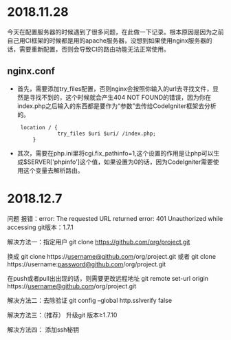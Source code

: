 # 2018.11.28

今天在配置服务器的时候遇到了很多问题，在此做一下记录。根本原因是因为之前自己用CI框架的时候都是用的apache服务器，没想到如果使用nginx服务器的话，需要重新配置，否则会导致CI的路由功能无法正常使用。

## nginx.conf

- 首先，需要添加try_files配置，否则nginx会按照你输入的url去寻找文件，显然是寻找不到的，这个时候就会产生404 NOT FOUND的错误，因为你在index.php之后输入的东西都是要作为“参数”去传给CodeIgniter框架去分析的。

  ```nginx
   location / {
               try_files $uri $uri/ /index.php;
       }
  ```

- 其次，需要在php.ini里将cgi.fix_pathinfo=1,这个设置的作用是让php可以生成$SERVER['phpinfo']这个值，如果设置为0的话，因为CodeIgniter需要使用这个变量去解析路由。

# 2018.12.7

问题
报错：error: The requested URL returned error: 401 Unauthorized while accessing
git版本：1.7.1

解决方法一：指定用户
git clone https://github.com/org/project.git

换成
git clone https://username@github.com/org/project.git
或者
git clone https://username:password@github.com/org/project.git

在push或者pull出出现的话，则需要更改远程地址
git remote set-url origin https://username@github.com/org/project.git

解决方法二：去除验证
git config –global http.sslverify false

解决方法三：（推荐）
升级git 版本≥1.7.10

解决方法四：
添加ssh秘钥